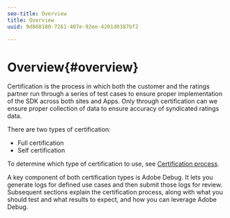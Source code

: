 ```yaml
---
seo-title: Overview
title: Overview
uuid: 9d868180-7261-407e-92ee-4201d0387bf2

---
```


# Overview{#overview}

Certification is the process in which both the customer and the ratings partner run through a series of test cases to ensure proper implementation of the SDK across both sites and Apps. Only through certification can we ensure proper collection of data to ensure accuracy of syndicated ratings data.

There are two types of certification:

* Full certification 
* Self certification

To determine which type of certification to use, see [Certification process](../../nielsen-partnership/dcr-certification/dcr-cert-process.md).

A key component of both certification types is Adobe Debug. It lets you generate logs for defined use cases and then submit those logs for review. Subsequent sections explain the certification process, along with what you should test and what results to expect, and how you can leverage Adobe Debug. 
